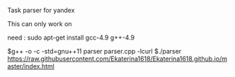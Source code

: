 Task parser for yandex

This can only work on

need :
sudo apt-get install gcc-4.9 g++-4.9


$g++ -o -c -std=gnu++11  parser parser.cpp -lcurl
$./parser https://raw.githubusercontent.com/Ekaterina1618/Ekaterina1618.github.io/master/index.html